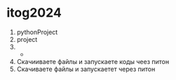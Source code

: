 # itog2024
1) pythonProject
2) project
3) - 
4) Скачииваете файлы и запускаете коды чеез питон
5) Скачиваете файлы и запускаетет через питон
